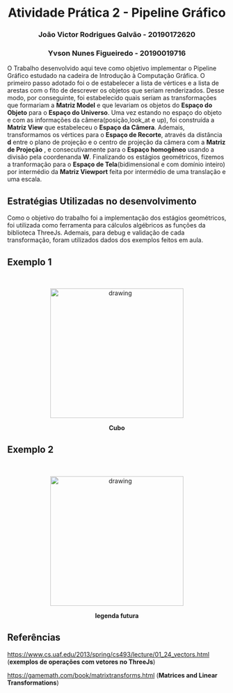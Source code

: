 <h1 align = "center"> Atividade Prática 2 - Pipeline Gráfico </h1>

<h3 align="center"> João Victor Rodrigues Galvão - 20190172620</h3>
<h3 align="center"> Yvson Nunes Figueiredo - 20190019716</h3>

O Trabalho desenvolvido aqui teve como objetivo implementar o Pipeline Gráfico estudado na cadeira de Introdução à Computação Gráfica. O primeiro passo adotado foi o de estabelecer a lista de vértices e a lista de arestas com o fito de descrever os objetos que seriam renderizados. Desse modo, por conseguinte,  foi estabelecido quais seriam as transformações que formariam a **Matriz Model** e  que levariam os objetos do **Espaço do Objeto** para o **Espaço do Universo**. Uma vez estando no espaço do objeto e com as informações da câmera(posição,look_at e up), foi construída a **Matriz View** que estabeleceu o **Espaço da Câmera**. Ademais, transformamos os vértices para o **Espaço de Recorte**, através da distância **d** entre o plano de projeção e o centro de projeção da câmera com a **Matriz de Projeção** , e consecutivamente para o **Espaço homogêneo** usando a divisão pela coordenanda **W**. Finalizando os estágios geométricos, fizemos a tranformação para o **Espaço de Tela**(bidimensional e com domínio inteiro) por intermédio da **Matriz Viewport** feita por intermédio de uma translação e uma escala.

## Estratégias Utilizadas no desenvolvimento

Como o objetivo do trabalho foi a implementação dos estágios geométricos, foi utilizada como ferramenta para cálculos algébricos as funções da biblioteca ThreeJs. Ademais, para debug e validação de cada transformação, foram utilizados dados dos exemplos feitos em aula.

## Exemplo 1

<br>
<p align = "center">
<img  style = "justify-content: center" src= "car_oct.png" alt =   "drawing" width = "306" height = "298">
</p>

<p align = "center">
<b> Cubo</b><p>
</p>

## Exemplo 2

<br>
<p align = "center">
<img  style = "justify-content: center" src= "car_oct.png" alt =   "drawing" width = "306" height = "298">
</p>

<p align = "center">
<b> legenda futura</b><p>
</p>


## Referências

https://www.cs.uaf.edu/2013/spring/cs493/lecture/01_24_vectors.html (**exemplos de operações com vetores no ThreeJs**)

https://gamemath.com/book/matrixtransforms.html (**Matrices and Linear Transformations**)
